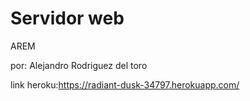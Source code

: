 Servidor web
======

AREM

por: Alejandro Rodriguez del toro

link heroku:https://radiant-dusk-34797.herokuapp.com/



